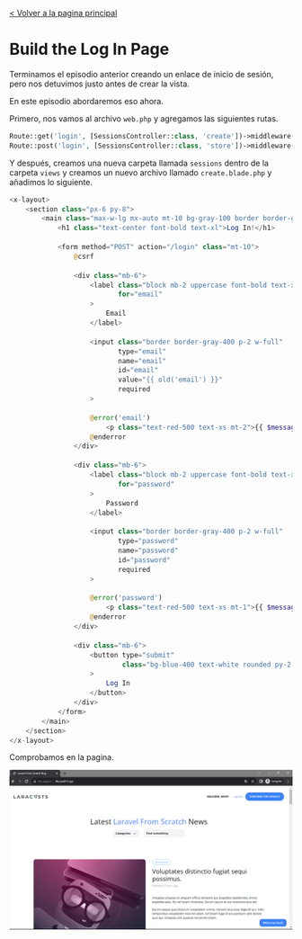 [< Volver a la pagina principal](/docs/readme.md)

# Build the Log In Page

Terminamos el episodio anterior creando un enlace de inicio de sesión, pero nos detuvimos justo antes de crear la vista. 

En este episodio abordaremos eso ahora.

Primero, nos vamos al archivo `web.php` y agregamos las siguientes rutas.

```php
Route::get('login', [SessionsController::class, 'create'])->middleware('guest');
Route::post('login', [SessionsController::class, 'store'])->middleware('guest');
```

Y después, creamos una nueva carpeta llamada `sessions` dentro de la carpeta `views` y creamos un nuevo archivo llamado `create.blade.php` y añadimos lo siguiente.

```php
<x-layout>
    <section class="px-6 py-8">
        <main class="max-w-lg mx-auto mt-10 bg-gray-100 border border-gray-200 p-6 rounded-xl">
            <h1 class="text-center font-bold text-xl">Log In!</h1>

            <form method="POST" action="/login" class="mt-10">
                @csrf

                <div class="mb-6">
                    <label class="block mb-2 uppercase font-bold text-xs text-gray-700"
                           for="email"
                    >
                        Email
                    </label>

                    <input class="border border-gray-400 p-2 w-full"
                           type="email"
                           name="email"
                           id="email"
                           value="{{ old('email') }}"
                           required
                    >

                    @error('email')
                        <p class="text-red-500 text-xs mt-2">{{ $message }}</p>
                    @enderror
                </div>

                <div class="mb-6">
                    <label class="block mb-2 uppercase font-bold text-xs text-gray-700"
                           for="password"
                    >
                        Password
                    </label>

                    <input class="border border-gray-400 p-2 w-full"
                           type="password"
                           name="password"
                           id="password"
                           required
                    >

                    @error('password')
                        <p class="text-red-500 text-xs mt-1">{{ $message }}</p>
                    @enderror
                </div>

                <div class="mb-6">
                    <button type="submit"
                            class="bg-blue-400 text-white rounded py-2 px-4 hover:bg-blue-500"
                    >
                        Log In
                    </button>
                </div>
            </form>
        </main>
    </section>
</x-layout>
```

Comprobamos en la pagina.

![Verificar login](./images/loginsirviendo.png)